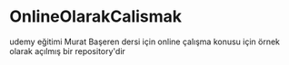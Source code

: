 # OnlineOlarakCalismak
udemy eğitimi Murat Başeren dersi için online çalışma konusu için örnek olarak açılmış bir repository'dir
